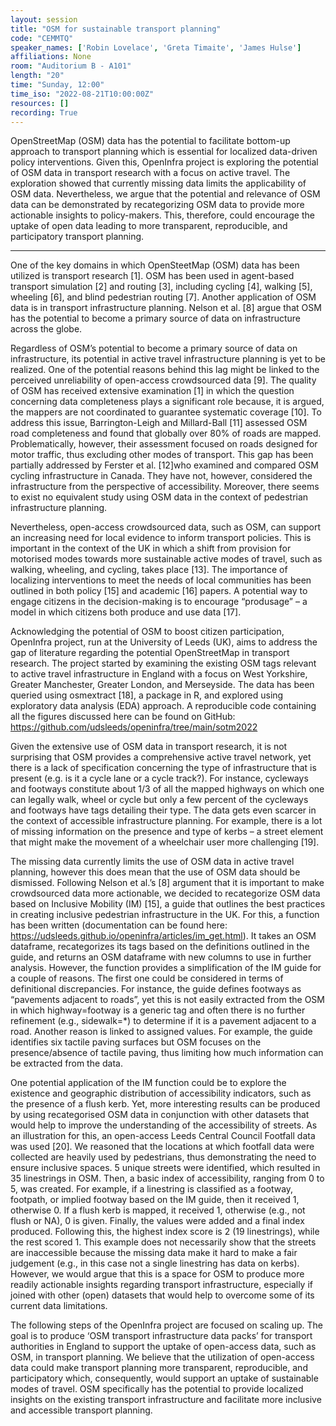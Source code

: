 ```yaml
---
layout: session
title: "OSM for sustainable transport planning"
code: "CEMMTQ"
speaker_names: ['Robin Lovelace', 'Greta Timaite', 'James Hulse']
affiliations: None
room: "Auditorium B - A101"
length: "20"
time: "Sunday, 12:00"
time_iso: "2022-08-21T10:00:00Z"
resources: []
recording: True
---
```


OpenStreetMap (OSM) data has the potential to facilitate bottom-up approach to transport planning which is essential for localized data-driven policy interventions. Given this, OpenInfra project is exploring the potential of OSM data in transport research with a focus on active travel. The exploration showed that currently missing data limits the applicability of OSM data. Nevertheless, we argue that the potential and relevance of OSM data can be demonstrated by recategorizing OSM data to provide more actionable insights to policy-makers. This, therefore, could encourage the uptake of open data leading to more transparent, reproducible, and participatory transport planning.

<hr>

One of the key domains in which OpenSteetMap (OSM) data has been utilized is transport research [1]. OSM has been used in agent-based transport simulation [2] and routing [3], including cycling [4], walking [5], wheeling [6], and blind pedestrian routing [7]. Another application of OSM data is in transport infrastructure planning. Nelson et al. [8] argue that OSM has the potential to become a primary source of data on infrastructure across the globe. 

Regardless of OSM’s potential to become a primary source of data on infrastructure, its potential in active travel infrastructure planning is yet to be realized. One of the potential reasons behind this lag might be linked to the perceived unreliability of open-access crowdsourced data [9]. The quality of OSM has received extensive examination [1] in which the question concerning data completeness plays a significant role because, it is argued, the mappers are not coordinated to guarantee systematic coverage [10]. To address this issue, Barrington-Leigh and Millard-Ball [11] assessed OSM road completeness and found that globally over 80% of roads are mapped. Problematically, however, their assessment focused on roads designed for motor traffic, thus excluding other modes of transport. This gap has been partially addressed by Ferster et al. [12]who examined and compared OSM cycling infrastructure in Canada. They have not, however, considered the infrastructure from the perspective of accessibility. Moreover, there seems to exist no equivalent study using OSM data in the context of pedestrian infrastructure planning. 

Nevertheless, open-access crowdsourced data, such as OSM, can support an increasing need for local evidence to inform transport policies. This is important in the context of the UK in which a shift from provision for motorised modes towards more sustainable active modes of travel, such as walking, wheeling, and cycling, takes place [13]. The importance of localizing interventions to meet the needs of local communities has been outlined in both policy [15] and academic [16] papers. A potential way to engage citizens in the decision-making is to encourage “produsage” – a model in which citizens both produce and use data [17]. 

Acknowledging the potential of OSM to boost citizen participation, OpenInfra project, run at the University of Leeds (UK), aims to address the gap of literature regarding the potential OpenStreetMap in transport research. The project started by examining the existing OSM tags relevant to active travel infrastructure in England with a focus on West Yorkshire, Greater Manchester, Greater London, and Merseyside. The data has been queried using osmextract [18], a package in R, and explored using exploratory data analysis (EDA) approach. A reproducible code containing all the figures discussed here can be found on GitHub: https://github.com/udsleeds/openinfra/tree/main/sotm2022 

Given the extensive use of OSM data in transport research, it is not surprising that OSM provides a comprehensive active travel network, yet there is a lack of specification concerning the type of infrastructure that is present (e.g. is it a cycle lane or a cycle track?). For instance, cycleways and footways constitute about 1/3 of all the mapped highways on which one can legally walk, wheel or cycle but only a few percent of the cycleways and footways have tags detailing their type. The data gets even scarcer in the context of accessible infrastructure planning. For example, there is a lot of missing information on the presence and type of kerbs – a street element that might make the movement of a wheelchair user more challenging [19]. 

The missing data currently limits the use of OSM data in active travel planning, however this does mean that the use of OSM data should be dismissed. Following Nelson et al.’s [8] argument that it is important to make crowdsourced data more actionable, we decided to recategorize OSM data based on Inclusive Mobility (IM) [15], a guide that outlines the best practices in creating inclusive pedestrian infrastructure in the UK. For this, a function has been written (documentation can be found here: https://udsleeds.github.io/openinfra/articles/im_get.html). It takes an OSM dataframe, recategorizes its tags based on the definitions outlined in the guide, and returns an OSM dataframe with new columns to use in further analysis. However, the function provides a simplification of the IM guide for a couple of reasons. The first one could be considered in terms of definitional discrepancies. For instance, the guide defines footways as “pavements adjacent to roads”, yet this is not easily extracted from the OSM in which highway=footway is a generic tag and often there is no further refinement (e.g., sidewalk=*) to determine if it is a pavement adjacent to a road. Another reason is linked to assigned values. For example, the guide identifies six tactile paving surfaces but OSM focuses on the presence/absence of tactile paving, thus limiting how much information can be extracted from the data. 

One potential application of the IM function could be to explore the existence and geographic distribution of accessibility indicators, such as the presence of a flush kerb. Yet, more interesting results can be produced by using recategorised OSM data in conjunction with other datasets that would help to improve the understanding of the accessibility of streets. As an illustration for this, an open-access Leeds Central Council Footfall data was used [20]. We reasoned that the locations at which footfall data were collected are heavily used by pedestrians, thus demonstrating the need to ensure inclusive spaces. 5 unique streets were identified, which resulted in 35 linestrings in OSM. Then, a basic index of accessibility, ranging from 0 to 5, was created. For example, if a linestring is classified as a footway, footpath, or implied footway based on the IM guide, then it received 1, otherwise 0. If a flush kerb is mapped, it received 1, otherwise (e.g., not flush or NA), 0 is given. Finally, the values were added and a final index produced. Following this, the highest index score is 2 (19 linestrings), while the rest scored 1. This example does not necessarily show that the streets are inaccessible because the missing data make it hard to make a fair judgement (e.g., in this case not a single linestring has data on kerbs). However, we would argue that this is a space for OSM to produce more readily actionable insights regarding transport infrastructure, especially if joined with other (open) datasets that would help to overcome some of its current data limitations. 

The following steps of the OpenInfra project are focused on scaling up. The goal is to produce ‘OSM transport infrastructure data packs’ for transport authorities in England to support the uptake of open-access data, such as OSM, in transport planning. We believe that the utilization of open-access data could make transport planning more transparent, reproducible, and participatory which, consequently, would support an uptake of sustainable modes of travel. OSM specifically has the potential to provide localized insights on the existing transport infrastructure and facilitate more inclusive and accessible transport planning.

